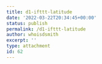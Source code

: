 ```yaml
---
title: d1-ifttt-latitude
date: '2022-03-22T20:34:45+00:00'
status: publish
permalink: /d1-ifttt-latitude
author: whoisdsmith
excerpt: ''
type: attachment
id: 62
---
```

<!DOCTYPE html PUBLIC "-//W3C//DTD HTML 4.0 Transitional//EN" "http://www.w3.org/TR/REC-html40/loose.dtd">
<?xml encoding="UTF-8">
